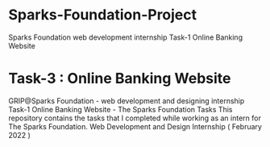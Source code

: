 # Sparks-Foundation-Project
Sparks Foundation web development internship Task-1 Online Banking Website<br>
# Task-3 : Online Banking Website  
GRIP@Sparks Foundation - web development and designing internship 
Task-1 Online Banking Website - The Sparks Foundation Tasks
This repository contains the tasks that I completed while working as an intern for The Sparks Foundation.
Web Development and Design Internship
( February 2022 )

